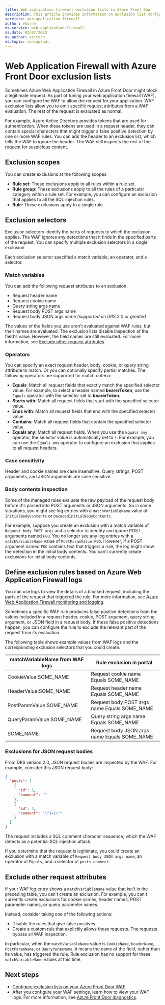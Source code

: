```yaml
---
title: Web application firewall exclusion lists in Azure Front Door
description: This article provides information on exclusion list configuration in Azure Front Door.
services: web-application-firewall
author: vhorne
ms.service: web-application-firewall
ms.date: 03/07/2023
ms.author: victorh
ms.topic: conceptual
---
```


# Web Application Firewall with Azure Front Door exclusion lists

Sometimes Azure Web Application Firewall in Azure Front Door might block a legitimate request. As part of tuning your web application firewall (WAF), you can configure the WAF to allow the request for your application. WAF exclusion lists allow you to omit specific request attributes from a WAF evaluation. The rest of the request is evaluated as normal.

For example, Azure Active Directory provides tokens that are used for authentication. When these tokens are used in a request header, they can contain special characters that might trigger a false positive detection by one or more WAF rules. You can add the header to an exclusion list, which tells the WAF to ignore the header. The WAF still inspects the rest of the request for suspicious content.

## Exclusion scopes

You can create exclusions at the following scopes:

- **Rule set**: These exclusions apply to all rules within a rule set.
- **Rule group**: These exclusions apply to all the rules of a particular category within a rule set. For example, you can configure an exclusion that applies to all the SQL injection rules.
- **Rule**: These exclusions apply to a single rule.

## Exclusion selectors

Exclusion selectors identify the parts of requests to which the exclusion applies. The WAF ignores any detections that it finds in the specified parts of the request. You can specify multiple exclusion selectors in a single exclusion.

Each exclusion selector specified a match variable, an operator, and a selector.

### Match variables

You can add the following request attributes to an exclusion:

* Request header name
* Request cookie name
* Query string args name
* Request body POST args name
* Request body JSON args name *(supported on DRS 2.0 or greater)*

The values of the fields you use aren't evaluated against WAF rules, but their names are evaluated. The exclusion lists disable inspection of the field's value. However, the field names are still evaluated. For more information, see [Exclude other request attributes](#exclude-other-request-attributes).

### Operators

You can specify an exact request header, body, cookie, or query string attribute to match. Or you can optionally specify partial matches. The following operators are supported for match criteria:

- **Equals**: Match all request fields that exactly match the specified selector value. For example, to select a header named **bearerToken**, use the `Equals` operator with the selector set to **bearerToken**.
- **Starts with**: Match all request fields that start with the specified selector value.
- **Ends with**: Match all request fields that end with the specified selector value.
- **Contains**: Match all request fields that contain the specified selector value.
- **Equals any**: Match all request fields. When you use the `Equals any` operator, the selector value is automatically set to `*`. For example, you can use the `Equals any` operator to configure an exclusion that applies to all request headers.

### Case sensitivity

Header and cookie names are case insensitive. Query strings, POST arguments, and JSON arguments are case sensitive.

### Body contents inspection

Some of the managed rules evaluate the raw payload of the request body before it's parsed into POST arguments or JSON arguments. So in some situations, you might see log entries with a `matchVariableName` value of `InitialBodyContents` or `DecodedInitialBodyContents`.

For example, suppose you create an exclusion with a match variable of `Request body POST args` and a selector to identify and ignore POST arguments named `FOO`. You no longer see any log entries with a `matchVariableName` value of `PostParamValue:FOO`. However, if a POST argument named `FOO` contains text that triggers a rule, the log might show the detection in the initial body contents. You can't currently create exclusions for initial body contents.

## <a name="define-exclusion-based-on-web-application-firewall-logs"></a> Define exclusion rules based on Azure Web Application Firewall logs

You can use logs to view the details of a blocked request, including the parts of the request that triggered the rule. For more information, see [Azure Web Application Firewall monitoring and logging](waf-front-door-monitor.md).

Sometimes a specific WAF rule produces false positive detections from the values included in a request header, cookie, POST argument, query string argument, or JSON field in a request body. If these false positive detections happen, you can configure the rule to exclude the relevant part of the request from its evaluation.

The following table shows example values from WAF logs and the corresponding exclusion selectors that you could create.

| matchVariableName from WAF logs | Rule exclusion in portal |
|-|-|
| CookieValue:SOME_NAME	| Request cookie name Equals SOME_NAME |
| HeaderValue:SOME_NAME	| Request header name Equals SOME_NAME |
| PostParamValue:SOME_NAME | Request body POST args name Equals SOME_NAME |
| QueryParamValue:SOME_NAME | Query string args name Equals SOME_NAME |
| SOME_NAME | Request body JSON args name Equals SOME_NAME |

### Exclusions for JSON request bodies

From DRS version 2.0, JSON request bodies are inspected by the WAF. For example, consider this JSON request body:

```json
{
  "posts": [
    {
      "id": 1,
      "comment": ""
    },
    {
      "id": 2,
      "comment": "\"1=1\""
    }
  ]
}
```

The request includes a SQL comment character sequence, which the WAF detects as a potential SQL injection attack.

If you determine that the request is legitimate, you could create an exclusion with a match variable of `Request body JSON args name`, an operator of `Equals`, and a selector of `posts.comment`.

## Exclude other request attributes

If your WAF log entry shows a `matchVariableName` value that isn't in the preceding table, you can't create an exclusion. For example, you can't currently create exclusions for cookie names, header names, POST parameter names, or query parameter names.

Instead, consider taking one of the following actions:

- Disable the rules that give false positives.
- Create a custom rule that explicitly allows those requests. The requests bypass all WAF inspection.

In particular, when the `matchVariableName` value is `CookieName`, `HeaderName`, `PostParamName`, or `QueryParamName`, it means the name of the field, rather than its value, has triggered the rule. Rule exclusion has no support for these `matchVariableName` values at this time.

## Next steps

- [Configure exclusion lists on your Azure Front Door WAF](waf-front-door-exclusion-configure.md).
- After you configure your WAF settings, learn how to view your WAF logs. For more information, see [Azure Front Door diagnostics](../afds/waf-front-door-monitor.md).
